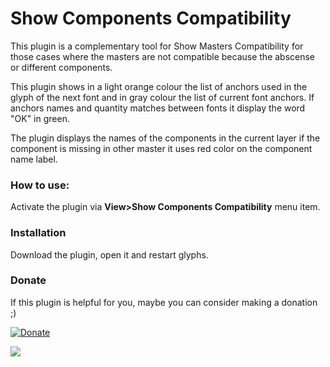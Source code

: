 Show Components Compatibility
==============
This plugin is a complementary tool for Show Masters Compatibility for those cases where the masters are not compatible because the abscense or different components.

This plugin shows in a light orange colour the list of anchors used in the glyph of the next font and in gray colour the list of current font anchors.
If anchors names and quantity matches between fonts it display the word "OK" in green.

The plugin displays the names of the components in the current layer if the component is missing in other master it uses red color on the component name label.

### How to use:
Activate the plugin via **View>Show Components Compatibility** menu item.

### Installation
Download the plugin, open it and restart glyphs.


### Donate
If this plugin is helpful for you, maybe you can consider making a donation ;)

[![Donate](https://img.shields.io/badge/Donate-PayPal-green.svg)](https://www.paypal.com/cgi-bin/webscr?cmd=_donations&business=NXQFEWCXXJABE&lc=US&item_name=Github%20Donate&currency_code=USD&bn=PP%2dDonationsBF%3abtn_donate_LG%2egif%3aNonHosted)

![](screen-anchorscompat.png)



